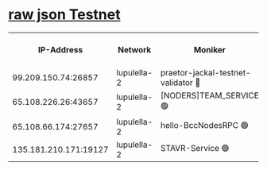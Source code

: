 [raw json Testnet](https://rpc-check.jaclalt.stavr.tech/jaclalt/rpc-jaclalt-result.json)
=

<table><tr><th>IP-Address</th><th>Network</th><th>Moniker</th><th>Latest Block Height</th><th>Earliest Block Height</th><th>Catching Up</th><th>Tx Index</th><th>Voting Power</th><th>Scan Time</th></tr><tr><td>99.209.150.74:26857</td><td>lupulella-2</td><td>praetor-jackal-testnet-validator 🔴</td><td>6398850</td><td>6247155</td><td>False</td><td>on</td><td>91</td><td>2024-01-28T02:37:32.011195321UTC</td></tr><tr><td>65.108.226.26:43657</td><td>lupulella-2</td><td>[NODERS]TEAM_SERVICE 🟢</td><td>6398851</td><td>6282001</td><td>False</td><td>on</td><td>0</td><td>2024-01-28T02:37:41.170691871UTC</td></tr><tr><td>65.108.66.174:27657</td><td>lupulella-2</td><td>hello-BccNodesRPC 🟢</td><td>6398851</td><td>6394001</td><td>False</td><td>on</td><td>0</td><td>2024-01-28T02:37:38.685103484UTC</td></tr><tr><td>135.181.210.171:19127</td><td>lupulella-2</td><td>STAVR-Service 🟢</td><td>6398849</td><td>6397001</td><td>False</td><td>on</td><td>0</td><td>2024-01-28T02:37:31.280389702UTC</td></tr></table>
